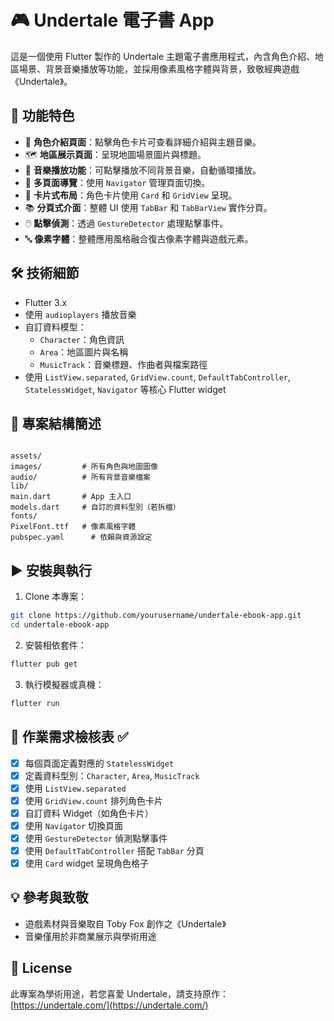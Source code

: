 
# 🎮 Undertale 電子書 App

這是一個使用 Flutter 製作的 Undertale 主題電子書應用程式，內含角色介紹、地區場景、背景音樂播放等功能，並採用像素風格字體與背景，致敬經典遊戲《Undertale》。


## 🧩 功能特色

- 🔖 **角色介紹頁面**：點擊角色卡片可查看詳細介紹與主題音樂。
- 🗺️ **地區展示頁面**：呈現地圖場景圖片與標題。
- 🎵 **音樂播放功能**：可點擊播放不同背景音樂，自動循環播放。
- 🧭 **多頁面導覽**：使用 `Navigator` 管理頁面切換。
- 🧱 **卡片式布局**：角色卡片使用 `Card` 和 `GridView` 呈現。
- 📚 **分頁式介面**：整體 UI 使用 `TabBar` 和 `TabBarView` 實作分頁。
- 🖱️ **點擊偵測**：透過 `GestureDetector` 處理點擊事件。
- 🔤 **像素字體**：整體應用風格融合復古像素字體與遊戲元素。

## 🛠️ 技術細節

- Flutter 3.x
- 使用 `audioplayers` 播放音樂
- 自訂資料模型：
  - `Character`：角色資訊
  - `Area`：地區圖片與名稱
  - `MusicTrack`：音樂標題、作曲者與檔案路徑
- 使用 `ListView.separated`, `GridView.count`, `DefaultTabController`, `StatelessWidget`, `Navigator` 等核心 Flutter widget

## 📁 專案結構簡述

```

assets/
images/         # 所有角色與地圖圖像
audio/          # 所有背景音樂檔案
lib/
main.dart       # App 主入口
models.dart     # 自訂的資料型別（若拆檔）
fonts/
PixelFont.ttf   # 像素風格字體
pubspec.yaml      # 依賴與資源設定

````

## ▶️ 安裝與執行

1. Clone 本專案：

```bash
git clone https://github.com/yourusername/undertale-ebook-app.git
cd undertale-ebook-app
````

2. 安裝相依套件：

```bash
flutter pub get
```

3. 執行模擬器或真機：

```bash
flutter run
```

## 🧾 作業需求檢核表 ✅

* [x] 每個頁面定義對應的 `StatelessWidget`
* [x] 定義資料型別：`Character`, `Area`, `MusicTrack`
* [x] 使用 `ListView.separated`
* [x] 使用 `GridView.count` 排列角色卡片
* [x] 自訂資料 Widget（如角色卡片）
* [x] 使用 `Navigator` 切換頁面
* [x] 使用 `GestureDetector` 偵測點擊事件
* [x] 使用 `DefaultTabController` 搭配 `TabBar` 分頁
* [x] 使用 `Card` widget 呈現角色格子

## 💡 參考與致敬

* 遊戲素材與音樂取自 Toby Fox 創作之《Undertale》
* 音樂僅用於非商業展示與學術用途

## 📜 License

此專案為學術用途，若您喜愛 Undertale，請支持原作：[https://undertale.com/](https://undertale.com/)

```

